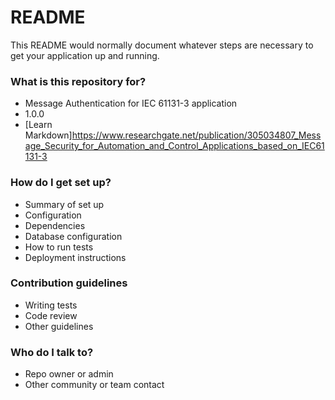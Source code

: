 # README #

This README would normally document whatever steps are necessary to get your application up and running.

### What is this repository for? ###

* Message Authentication for IEC 61131-3 application
* 1.0.0
* [Learn Markdown]https://www.researchgate.net/publication/305034807_Message_Security_for_Automation_and_Control_Applications_based_on_IEC61131-3

### How do I get set up? ###

* Summary of set up
* Configuration
* Dependencies
* Database configuration
* How to run tests
* Deployment instructions

### Contribution guidelines ###

* Writing tests
* Code review
* Other guidelines

### Who do I talk to? ###

* Repo owner or admin
* Other community or team contact